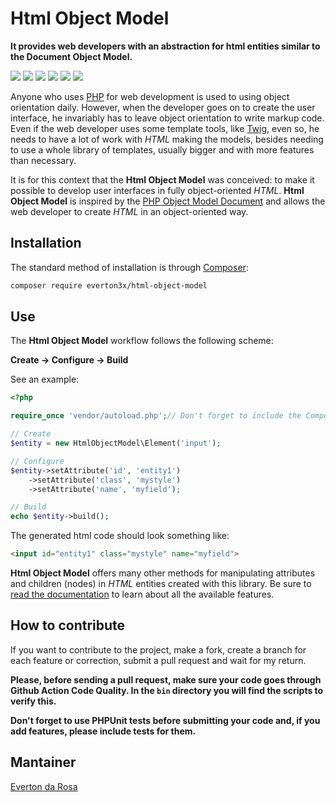 # Html Object Model
**It provides web developers with an abstraction for html entities similar to the Document Object Model.**

![](https://github.com/everton3x/html-object-model/workflows/Code%20Quality/badge.svg)
![](https://github.com/everton3x/html-object-model/workflows/Automatic%20update%20project%20documentation/badge.svg)
![](https://img.shields.io/github/issues/everton3x/html-object-model)
![](https://img.shields.io/github/forks/everton3x/html-object-model)
![](https://img.shields.io/github/stars/everton3x/html-object-model)
![](https://img.shields.io/github/license/everton3x/html-object-model)

Anyone who uses [PHP](https://php.net) for web development is used to using object orientation daily. However, when the developer goes on to create the user interface, he invariably has to leave object orientation to write markup code. Even if the web developer uses some template tools, like [Twig](https://twig.symfony.com/), even so, he needs to have a lot of work with *HTML* making the models, besides needing to use a whole library of templates, usually bigger and with more features than necessary.

It is for this context that the **Html Object Model** was conceived: to make it possible to develop user interfaces in fully object-oriented *HTML*. **Html Object Model** is inspired by the [PHP Object Model Document](https://www.php.net/manual/en/book.dom.php) and allows the web developer to create *HTML* in an object-oriented way.

## Installation
The standard method of installation is through [Composer](https://getcomposer.org/):

```sh
composer require everton3x/html-object-model
```

## Use
The **Html Object Model** workflow follows the following scheme:

**Create -> Configure -> Build**

See an example:

```php
<?php

require_once 'vendor/autoload.php';// Don't forget to include the Composer Autoloader.

// Create
$entity = new HtmlObjectModel\Element('input');

// Configure
$entity->setAttribute('id', 'entity1')
    ->setAttribute('class', 'mystyle')
    ->setAttribute('name', 'myfield');

// Build
echo $entity->build();

```

The generated html code should look something like:

```html
<input id="entity1" class="mystyle" name="myfield">
```

**Html Object Model** offers many other methods for manipulating attributes and children (nodes) in *HTML* entities created with this library. Be sure to [read the documentation](https://github.com/everton3x/html-object-model/wiki) to learn about all the available features.

## How to contribute
If you want to contribute to the project, make a fork, create a branch for each feature or correction, submit a pull request and wait for my return.

**Please, before sending a pull request, make sure your code goes through Github Action Code Quality. In the `bin` directory you will find the scripts to verify this.**

**Don't forget to use PHPUnit tests before submitting your code and, if you add features, please include tests for them.**

## Mantainer
[Everton da Rosa](https://everton3x.github.io)
